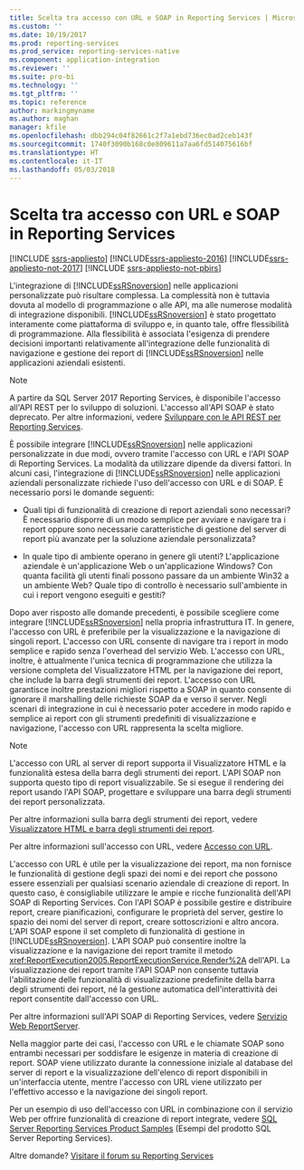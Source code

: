 ```yaml
---
title: Scelta tra accesso con URL e SOAP in Reporting Services | Microsoft Docs
ms.custom: ''
ms.date: 10/19/2017
ms.prod: reporting-services
ms.prod_service: reporting-services-native
ms.component: application-integration
ms.reviewer: ''
ms.suite: pro-bi
ms.technology: ''
ms.tgt_pltfrm: ''
ms.topic: reference
author: markingmyname
ms.author: maghan
manager: kfile
ms.openlocfilehash: dbb294c04f82661c2f7a1ebd736ec0ad2ceb143f
ms.sourcegitcommit: 1740f3090b168c0e809611a7aa6fd514075616bf
ms.translationtype: HT
ms.contentlocale: it-IT
ms.lasthandoff: 05/03/2018
---
```

# <a name="choosing-between-url-access-and-soap-in-reporting-services"></a>Scelta tra accesso con URL e SOAP in Reporting Services

[!INCLUDE [ssrs-appliesto](../../includes/ssrs-appliesto.md)] [!INCLUDE[ssrs-appliesto-2016](../../includes/ssrs-appliesto-2016.md)] [!INCLUDE[ssrs-appliesto-not-2017](../../includes/ssrs-appliesto-not-2017.md)] [!INCLUDE [ssrs-appliesto-not-pbirs](../../includes/ssrs-appliesto-not-pbirs.md)]

L'integrazione di [!INCLUDE[ssRSnoversion](../../includes/ssrsnoversion-md.md)] nelle applicazioni personalizzate può risultare complessa. La complessità non è tuttavia dovuta al modello di programmazione o alle API, ma alle numerose modalità di integrazione disponibili. [!INCLUDE[ssRSnoversion](../../includes/ssrsnoversion-md.md)] è stato progettato interamente come piattaforma di sviluppo e, in quanto tale, offre flessibilità di programmazione. Alla flessibilità è associata l'esigenza di prendere decisioni importanti relativamente all'integrazione delle funzionalità di navigazione e gestione dei report di [!INCLUDE[ssRSnoversion](../../includes/ssrsnoversion-md.md)] nelle applicazioni aziendali esistenti.

> [!NOTE]
> A partire da SQL Server 2017 Reporting Services, è disponibile l'accesso all'API REST per lo sviluppo di soluzioni. L'accesso all'API SOAP è stato deprecato. Per altre informazioni, vedere [Sviluppare con le API REST per Reporting Services](../developer/rest-api.md).
  
 È possibile integrare [!INCLUDE[ssRSnoversion](../../includes/ssrsnoversion-md.md)] nelle applicazioni personalizzate in due modi, ovvero tramite l'accesso con URL e l'API SOAP di Reporting Services. La modalità da utilizzare dipende da diversi fattori. In alcuni casi, l'integrazione di [!INCLUDE[ssRSnoversion](../../includes/ssrsnoversion-md.md)] nelle applicazioni aziendali personalizzate richiede l'uso dell'accesso con URL e di SOAP. È necessario porsi le domande seguenti:  
  
-   Quali tipi di funzionalità di creazione di report aziendali sono necessari? È necessario disporre di un modo semplice per avviare e navigare tra i report oppure sono necessarie caratteristiche di gestione del server di report più avanzate per la soluzione aziendale personalizzata?  
  
-   In quale tipo di ambiente operano in genere gli utenti? L'applicazione aziendale è un'applicazione Web o un'applicazione Windows? Con quanta facilità gli utenti finali possono passare da un ambiente Win32 a un ambiente Web? Quale tipo di controllo è necessario sull'ambiente in cui i report vengono eseguiti e gestiti?  
  
 Dopo aver risposto alle domande precedenti, è possibile scegliere come integrare [!INCLUDE[ssRSnoversion](../../includes/ssrsnoversion-md.md)] nella propria infrastruttura IT. In genere, l'accesso con URL è preferibile per la visualizzazione e la navigazione di singoli report. L'accesso con URL consente di navigare tra i report in modo semplice e rapido senza l'overhead del servizio Web. L'accesso con URL, inoltre, è attualmente l'unica tecnica di programmazione che utilizza la versione completa del Visualizzatore HTML per la navigazione dei report, che include la barra degli strumenti dei report. L'accesso con URL garantisce inoltre prestazioni migliori rispetto a SOAP in quanto consente di ignorare il marshalling delle richieste SOAP da e verso il server. Negli scenari di integrazione in cui è necessario poter accedere in modo rapido e semplice ai report con gli strumenti predefiniti di visualizzazione e navigazione, l'accesso con URL rappresenta la scelta migliore.  
  
> [!NOTE]  
> L'accesso con URL al server di report supporta il Visualizzatore HTML e la funzionalità estesa della barra degli strumenti dei report. L'API SOAP non supporta questo tipo di report visualizzabile. Se si esegue il rendering dei report usando l'API SOAP, progettare e sviluppare una barra degli strumenti dei report personalizzata.
  
 Per altre informazioni sulla barra degli strumenti dei report, vedere [Visualizzatore HTML e barra degli strumenti dei report](../../reporting-services/html-viewer-and-the-report-toolbar.md).  
  
 Per altre informazioni sull'accesso con URL, vedere [Accesso con URL](../../reporting-services/url-access-ssrs.md).  
  
 L'accesso con URL è utile per la visualizzazione dei report, ma non fornisce le funzionalità di gestione degli spazi dei nomi e dei report che possono essere essenziali per qualsiasi scenario aziendale di creazione di report. In questo caso, è consigliabile utilizzare le ampie e ricche funzionalità dell'API SOAP di Reporting Services. Con l'API SOAP è possibile gestire e distribuire report, creare pianificazioni, configurare le proprietà del server, gestire lo spazio dei nomi del server di report, creare sottoscrizioni e altro ancora. L'API SOAP espone il set completo di funzionalità di gestione in [!INCLUDE[ssRSnoversion](../../includes/ssrsnoversion-md.md)]. L'API SOAP può consentire inoltre la visualizzazione e la navigazione dei report tramite il metodo <xref:ReportExecution2005.ReportExecutionService.Render%2A> dell'API. La visualizzazione dei report tramite l'API SOAP non consente tuttavia l'abilitazione delle funzionalità di visualizzazione predefinite della barra degli strumenti dei report, né la gestione automatica dell'interattività dei report consentite dall'accesso con URL.  
  
 Per altre informazioni sull'API SOAP di Reporting Services, vedere [Servizio Web ReportServer](../../reporting-services/report-server-web-service/report-server-web-service.md).  
  
 Nella maggior parte dei casi, l'accesso con URL e le chiamate SOAP sono entrambi necessari per soddisfare le esigenze in materia di creazione di report. SOAP viene utilizzato durante la connessione iniziale al database del server di report e la visualizzazione dell'elenco di report disponibili in un'interfaccia utente, mentre l'accesso con URL viene utilizzato per l'effettivo accesso e la navigazione dei singoli report.  
  
 Per un esempio di uso dell'accesso con URL in combinazione con il servizio Web per offrire funzionalità di creazione di report integrate, vedere [SQL Server Reporting Services Product Samples](http://go.microsoft.com/fwlink/?LinkId=177889) (Esempi del prodotto SQL Server Reporting Services).

Altre domande? [Visitare il forum su Reporting Services](http://go.microsoft.com/fwlink/?LinkId=620231)
